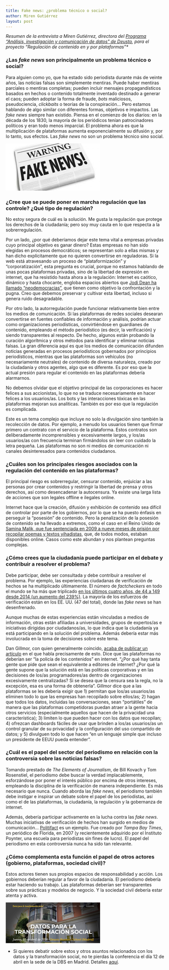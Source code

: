 ```yaml
---
title: Fake news: ¿problema técnico o social?
author: Miren Gutiérrez
layout: post
---
```


_Resumen de la entrevista a Miren Gutiérrez, directora del [Programa “Análisis, investigación y comunicación de datos" de Deusto](https://www.deusto.es/cs/Satellite/deusto/es/masteres/estudios-masteres/experto-en-analisis-investigacion-y-comunicacion-de-datos/programa),  para el proyecto “Regulación de contenido en y por plataformas”*_

### ¿Las _fake news_ son principalmente un problema técnico o social?

Para alguien como yo, que ha estado sido periodista durante más de veinte años, las noticias falsas son simplemente mentiras. Puede haber mentiras parciales o mentiras completas; pueden incluir mensajes propagandísticos basados ​​en hechos o contenido totalmente inventado destinado a generar el caos; pueden adoptar la forma de fraude, _bots_ maliciosos, pseudociencia, _clickbaits_ o teorías de la conspiración… Pero estamos hablando de algo similar con diferentes formas, objetivos e impactos. Las _fake news_ siempre han existido. Piensa en el comienzo de los diarios: en la década de los 1830, la mayoría de los periódicos tenían patrocinadores políticos y eran todo menos imparcial. El problema ahora es que la multiplicación de plataformas aumenta exponencialmente su difusión y, por lo tanto, sus efectos. Las _fake news_ no son un problema técnico sino social.

![Fake news](img/fakenews.jpg)

### ¿Cree que se puede poner en marcha regulación que las controle? ¿Qué tipo de regulación?

No estoy segura de cuál es la solución. Me gusta la regulación que protege los derechos de la ciudadanía; pero soy muy cauta en lo que respecta a la sobrerregulación.

Por un lado, ¿por qué deberíamos dejar este tema vital a empresas privadas cuyo principal objetivo es ganar dinero? Estas empresas no han sido elegidas en procesos democráticos; se representan solo a ellas mismas y han dicho explícitamente que no quieren convertirse en reguladoras.  Si la web está atravesando un proceso de “plataformización” y “corporatización”, esta pregunta es crucial, porque no estamos hablando de unas pocas plataformas privadas, sino de la libertad de expresión en internet, que ha resistido hasta ahora a la regulación: Internet es caótico, dinámico y hasta chocante, engloba espacios abiertos que [Jodi Dean ha llamado “neodemocracias”](http://pages.uoregon.edu/koopman/courses_readings/phil123-net/intro/dean_net_publicsphere.pdf), que tienen como objetivo la confrontación y la pugna. Creo que debemos preservar y cultivar esta libertad, incluso si genera ruido desagradable.

Por otro lado, la autorregulación puede funcionar relativamente bien entre los medios de comunicación. Si las plataformas de redes sociales desearan convertirse en fuentes confiables de información y análisis, podrían actuar como organizaciones periodísticas, convirtiéndose en guardianes de contenido, empleando el método periodístico (es decir, la verificación) y siendo transparentes al respecto. De hecho, algunos están probando la curación algorítmica y otros métodos para identificar y eliminar noticias falsas. La gran diferencia aquí es que los medios de comunicación difunden noticias generadas en procesos periodísticos gobernados por principios periodísticos, mientras que las plataformas son vehículos (no necesariamente neutrales) de contenido de diversa naturaleza, creado por la ciudadanía y otros agentes, algo que es diferente. Es por eso que la actual presión para regular el contenido en las plataformas debería alarmarnos.

No debemos olvidar que el objetivo principal de las corporaciones es hacer felices a sus accionistas, lo que no se traduce necesariamente en hacer felices a los usuarios/as. Los bots y las interacciones tóxicas en las plataformas mejoran sus analíticas. También es por eso que la regulación es complicada.

Este es un tema complejo que incluye no solo la divulgación sino también la recolección de datos. Por ejemplo, a menudo los usuarios tienen que firmar primero un contrato con el servicio de la plataforma. Estos contratos son deliberadamente incomprensibles y excesivamente largos, y los/as usuarios/as con frecuencia terminan firmándolos sin leer con cuidado la letra pequeña. Las plataformas no son ni medios de comunicación ni canales desinteresados ​​para contenidos ciudadanos.

### ¿Cuáles son los principales riesgos asociados con la regulación del contenido en las plataformas?

El principal riesgo es sobrerregular, censurar contenido, enjuiciar a las personas por crear contenidos y restringir la libertad de prensa y otros derechos, así como desencadenar la autocensura. Ya existe una larga lista de acciones que son legales offline e ilegales online.

Internet hace que la creación, difusión y exhibición de contenido sea difícil de controlar por parte de los gobiernos, por lo que se ha puesto énfasis en perseguir la “posesión” de contenido. Pero la penalización de la posesión de contenido se ha llevado a extremos, como el caso en el Reino Unido de [Samina Malik, que fue sentenciada en 2009 a nueve meses de prisión por recopilar poemas y textos yihadistas](https://www.theguardian.com/uk/2008/jun/17/uksecurity.ukcrime), que, de todos modos, estaban disponibles online. Casos como este abundan y nos plantean preguntas complejas.

### ¿Cómo crees que la ciudadanía puede participar en el debate y contribuir a resolver el problema?

Debe participar, debe ser consultada y debe contribuir a resolver el problema. Por ejemplo, las experiencias ciudadanas de verificación de hechos se ha multiplicado últimamente. El número de _factcheckers_ en todo el mundo se ha más que triplicado [en los últimos cuatro años, de 44 a 149 desde 2014 (un aumento del 239%)](https://reporterslab.org/fact-checking-triples-over-four-years/). La mayoría de los esfuerzos de verificación están en los EE. UU. (47 del total), donde las _fake news_ se han desenfrenado.

Aunque muchas de estas experiencias están vinculadas a medios de información, otras están afiliadas a universidades, grupos de expertos/as e iniciativas dirigidas por ciudadanos/as, lo que indica que la ciudadanía ya está participando en la solución del problema. Además debería estar más involucrada en la toma de decisiones sobre este tema.

Dan Gillmor, con quien generalmente coincido, [acaba de publicar un artículo](https://medium.com/@dangillmor/why-tech-platforms-should-give-users-more-control-and-how-they-can-do-it-6c6c48ab90c0) en el que habla precisamente de esto. Dice que las plataformas no deberían ser “la policía de los contenidos” en internet. “¿Por qué hay tanta gente que pide que sean el equivalente a editores de internet? ¿Por qué la gente supone que la solución está en las políticas corporativas y en las decisiones de los/as programadores/as dentro de organizaciones excesivamente centralizadas? Si se desea que la censura sea la regla, no la excepción, esa es una forma de obtenerla”. Gillmor dice que a las plataformas se les debería exigir que 1) permitan que los/as usuarios/as eliminen todo lo que las empresas han recopilado sobre ellos/as; 2) hagan que todos los datos, incluidas las conversaciones, sean “portátiles” de manera que las plataformas competidoras puedan atraer a la gente hacia otros servicios (especialmente aquellos que hacen de la privacidad una característica); 3) limiten lo que pueden hacer con los datos que recopilan; 4) ofrezcan dashboards fáciles de usar que brinden a los/as usuarios/as un control granular de su privacidad y la configuración del uso compartido de datos; y 5) divulguen todo lo que hacen “en un lenguaje simple que incluso un presidente de EEUU pueda entender”.

### ¿Cuál es el papel del sector del periodismo en relación con la controversia sobre las noticias falsas?

Tomando prestado de _The Elements of Journalism_, de Bill Kovach y Tom Rosenstiel, el periodismo debe buscar la verdad implacablemente, esforzándose por poner el interés público por encima de otros intereses, empleando la disciplina de la verificación de manera independiente. Es más necesario que nunca. Cuando aborda las _fake news_, el periodismo también debe instigar e inspirar un debate sobre el papel de los periodistas, así como el de las plataformas, la ciudadanía, la regulación y la gobernanza de internet.

Además, debería participar activamente en la lucha contra las _fake news_. Muchas iniciativas de verificación de hechos han surgido en medios de comunicación… [Politifact](http://www.politifact.com/) es un ejemplo. Fue creado por _Tampa Bay Times_, un periódico de Florida, en 2007 (y recientemente adquirido por el Instituto Poynter, una escuela para periodistas sin fines de lucro). El papel del periodismo en esta controversia nunca ha sido tan relevante.

### ¿Cómo complementa esta función el papel de otros actores (gobierno, plataformas, sociedad civil)?

Estos actores tienen sus propios espacios de responsabilidad y acción. Los gobiernos deberían regular a favor de la ciudadanía. El periodismo debería estar haciendo su trabajo. Las plataformas deberían ser transparentes sobre sus prácticas y modelos de negocio. Y la sociedad civil debería estar atenta y activa.

[![Datos para la transformación social](img/datos-transformacion-social.png)](https://deustodatacom.github.io/conferencia-datos/)

* Si quieres debatir sobre estos y otros asuntos relacionados con los datos y la transformación social, no te pierdas la conferencia el día 12 de abril en la sede de la DBS en Madrid. Detalles [aquí](https://deustodatacom.github.io/conferencia-datos/).